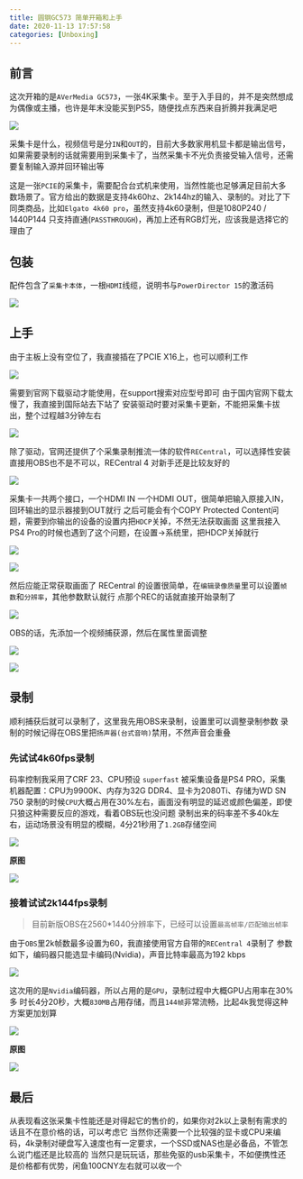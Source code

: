 ```yaml
---
title: 圆钢GC573 简单开箱和上手
date: 2020-11-13 17:57:58
categories: [Unboxing]
---
```



## 前言
这次开箱的是`AVerMedia GC573`，一张4K采集卡。至于入手目的，并不是突然想成为偶像或主播，也许是年末没能买到PS5，随便找点东西来自折腾并我满足吧


![](https://ae01.alicdn.com/kf/H0aa47ceb97d845fc8ff23eed9aa72ed2i.jpg)

采集卡是什么，视频信号是分`IN`和`OUT`的，目前大多数家用机显卡都是输出信号，如果需要录制的话就需要用到采集卡了，当然采集卡不光负责接受输入信号，还需要复制输入源并回环输出等

这是一张`PCIE`的采集卡，需要配合台式机来使用，当然性能也足够满足目前大多数场景了。官方给出的数据是支持4k60hz、2k144hz的输入、录制的。对比了下同类商品，比如`Elgato 4k60 pro`，虽然支持4k60录制，但是1080P240 / 1440P144 只支持直通(`PASSTHROUGH`)，再加上还有RGB灯光，应该我是选择它的理由了


## 包装

配件包含了`采集卡本体`，一根`HDMI`线缆，说明书与`PowerDirector 15`的激活码

![](https://ae01.alicdn.com/kf/H80580e54bb6446cb84570579aa32e3b40.jpg)

## 上手

由于主板上没有空位了，我直接插在了PCIE X16上，也可以顺利工作

![](https://ae01.alicdn.com/kf/H0305d9ae636c4822a888b0f4b8c4776dN.jpg)

需要到官网下载驱动才能使用，在support搜索对应型号即可
由于国内官网下载太慢了，我直接到国际站去下站了
安装驱动时要对采集卡更新，不能把采集卡拔出，整个过程越3分钟左右

![](https://ae01.alicdn.com/kf/U320de1fc731a406d8dfbbbb30874f35bV.jpg)

除了驱动，官网还提供了个采集录制推流一体的软件`RECentral`，可以选择性安装
直接用OBS也不是不可以，RECentral 4 对新手还是比较友好的

![](https://ae01.alicdn.com/kf/U152f17a251bf486ab85207b875b090c2O.jpg)

采集卡一共两个接口，一个HDMI IN 一个HDMI OUT，很简单把输入原接入IN，回环输出的显示器接到OUT就行
之后可能会有个COPY Protected Content问题，需要到你输出的设备的设置内把`HDCP`关掉，不然无法获取画面
这里我接入PS4 Pro的时候也遇到了这个问题，在设置->系统里，把HDCP关掉就行

![](https://ae01.alicdn.com/kf/Ud0183d2c31094fe3b421c2fbe5b74081b.jpg)

![](https://ae01.alicdn.com/kf/U5927cbdca3ba4d4f82f336efe2ded82dc.jpg)

然后应能正常获取画面了
RECentral 的设置很简单，在`编辑录像质量`里可以设置`帧数`和`分辨率`，其他参数默认就行
点那个REC的话就直接开始录制了

![](https://ae01.alicdn.com/kf/U9dba3f4c001246b7aefdf6c3bfe1f4bb7.jpg)

OBS的话，先添加一个视频捕获源，然后在属性里面调整

![](https://ae01.alicdn.com/kf/Udb0341882d954be5af25f97800837f26I.jpg)

![](https://ae01.alicdn.com/kf/U769b9e80ca0c4b669265212cf1936776n.jpg)


## 录制

顺利捕获后就可以录制了，这里我先用OBS来录制，设置里可以调整录制参数
录制的时候记得在OBS里把`扬声器(台式音响)`禁用，不然声音会重叠

### 先试试4k60fps录制
码率控制我采用了CRF 23、CPU预设 `superfast`
被采集设备是PS4 PRO，采集机器配置：CPU为9900K、内存为32G DDR4、显卡为2080Ti、存储为WD SN 750
录制的时候`CPU`大概占用在30%左右，画面没有明显的延迟或颜色偏差，即使只狼这种需要反应的游戏，看着OBS玩也没问题
录制出来的码率差不多40k左右，运动场景没有明显的模糊，4分21秒用了`1.2GB`存储空间

![](https://ae01.alicdn.com/kf/U1ece61fbe3fb4cfab6b7e66f3063d39cI.jpg)

**原图**

![](https://ae01.alicdn.com/kf/U6e2376f0ac964eaa8ca7934a5bd0aacbc.jpg)


### 接着试试2k144fps录制

>目前新版OBS在2560*1440分辨率下，已经可以设置`最高帧率/匹配输出帧率`

由于`OBS`里2k帧数最多设置为60，我直接使用官方自带的`RECentral 4`录制了
参数如下，编码器只能选显卡编码(Nvidia)，声音比特率最高为192 kbps

![](https://ae01.alicdn.com/kf/U4fa52977ecee4320b0d080828e3a23bcj.jpg)

这次用的是`Nvidia`编码器，所以占用的是`GPU`，录制过程中大概GPU占用率在30%多
时长4分20秒，大概`830MB`占用存储，而且`144帧`非常流畅，比起4k我觉得这种方案更加划算

![](https://ae01.alicdn.com/kf/U220dcbe2485240eaa587fe302fa864df3.jpg)

**原图**

![](https://ae01.alicdn.com/kf/U479d715b27cc4ddca97778099c21f31bZ.jpg)

## 最后

从表现看这张采集卡性能还是对得起它的售价的，如果你对2k以上录制有需求的话且不在意价格的话，可以考虑它
当然你还需要一个比较强的显卡或CPU来编码，4k录制对硬盘写入速度也有一定要求，一个SSD或NAS也是必备品，不管怎么说门槛还是比较高的
当然只是玩玩话，那些免驱的usb采集卡，不如便携性还是价格都有优势，闲鱼100CNY左右就可以收一个